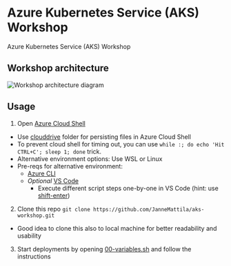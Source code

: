 # Azure Kubernetes Service (AKS) Workshop

Azure Kubernetes Service (AKS) Workshop

## Workshop architecture

![Workshop architecture diagram](https://user-images.githubusercontent.com/2357647/163179908-3ca8e7b0-16ab-405e-bbcf-8b1342129b37.png)

## Usage

1. Open [Azure Cloud Shell](https://shell.azure.com/)
  - Use [clouddrive](https://docs.microsoft.com/en-us/azure/cloud-shell/persisting-shell-storage) folder
    for persisting files in Azure Cloud Shell
  - To prevent cloud shell for timing out, you can use `while :; do echo 'Hit CTRL+C'; sleep 1; done` trick.
  - Alternative environment options: Use WSL or Linux
  - Pre-reqs for alternative environment: 
    - [Azure CLI](https://docs.microsoft.com/en-us/cli/azure/install-azure-cli-linux?pivots=apt)
    - *Optional* [VS Code](https://code.visualstudio.com/)
      - Execute different script steps one-by-one in VS Code (hint: use [shift-enter](https://github.com/JanneMattila/some-questions-and-some-answers/blob/master/q%26a/vs_code.md#automation-tip-shift-enter))
2. Clone this repo `git clone https://github.com/JanneMattila/aks-workshop.git`
  - Good idea to clone this also to local machine for better readability and usability
3. Start deployments by opening [00-variables.sh](./00-variables.sh) and follow the instructions
